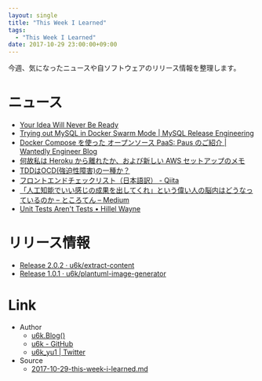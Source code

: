 ```yaml
---
layout: single
title: "This Week I Learned"
tags:
  - "This Week I Learned"
date: 2017-10-29 23:00:00+09:00
---
```


今週、気になったニュースや自ソフトウェアのリリース情報を整理します。

# ニュース

- [Your Idea Will Never Be Ready](https://lifehacker.com/your-idea-will-never-be-ready-1819659484)
- [Trying out MySQL in Docker Swarm Mode | MySQL Release Engineering](https://mysqlrelease.com/2016/08/trying-out-mysql-in-docker-swarm-mode/)
- [Docker Compose を使った オープンソース PaaS: Paus のご紹介 | Wantedly Engineer Blog](https://www.wantedly.com/companies/wantedly/post_articles/30569)
- [何故私は Heroku から離れたか、および新しい AWS セットアップのメモ](https://gist.github.com/Gab-km/5660808)
- [TDDはOCD(強迫性障害)の一種か？](https://www.infoq.com/jp/articles/tdd-ocd)
- [フロントエンドチェックリスト（日本語訳） - Qiita](https://qiita.com/miya0001/items/8fff46c201bf9eaeba4a)
- [「人工知能でいい感じの成果を出してくれ」という偉い人の脳内はどうなっているのか – ところてん – Medium](https://medium.com/@tokoroten/%E4%BA%BA%E5%B7%A5%E7%9F%A5%E8%83%BD%E3%81%A7%E3%81%84%E3%81%84%E6%84%9F%E3%81%98%E3%81%AE%E6%88%90%E6%9E%9C%E3%82%92%E5%87%BA%E3%81%97%E3%81%A6%E3%81%8F%E3%82%8C-%E3%81%A8%E3%81%84%E3%81%86%E5%81%89%E3%81%84%E4%BA%BA%E3%81%AE%E8%84%B3%E5%86%85%E3%81%AF%E3%81%A9%E3%81%86%E3%81%AA%E3%81%A3%E3%81%A6%E3%81%84%E3%82%8B%E3%81%AE%E3%81%8B-96f4da85b924)
- [Unit Tests Aren't Tests • Hillel Wayne](https://www.hillelwayne.com/post/unit-tests-are-not-tests/)

# リリース情報

- [Release 2.0.2 · u6k/extract-content](https://github.com/u6k/extract-content/releases/tag/2.0.2_5684_encode-html-special-chars)
- [Release 1.0.1 · u6k/plantuml-image-generator](https://github.com/u6k/plantuml-image-generator/releases/tag/1.0.1)

# Link

- Author
    - [u6k.Blog()](https://blog.u6k.me/)
    - [u6k - GitHub](https://github.com/u6k)
    - [u6k_yu1 | Twitter](https://twitter.com/u6k_yu1)
- Source
    - [2017-10-29-this-week-i-learned.md](https://github.com/u6k/blog/blob/master/_posts/2017-10-29-this-week-i-learned.md)
